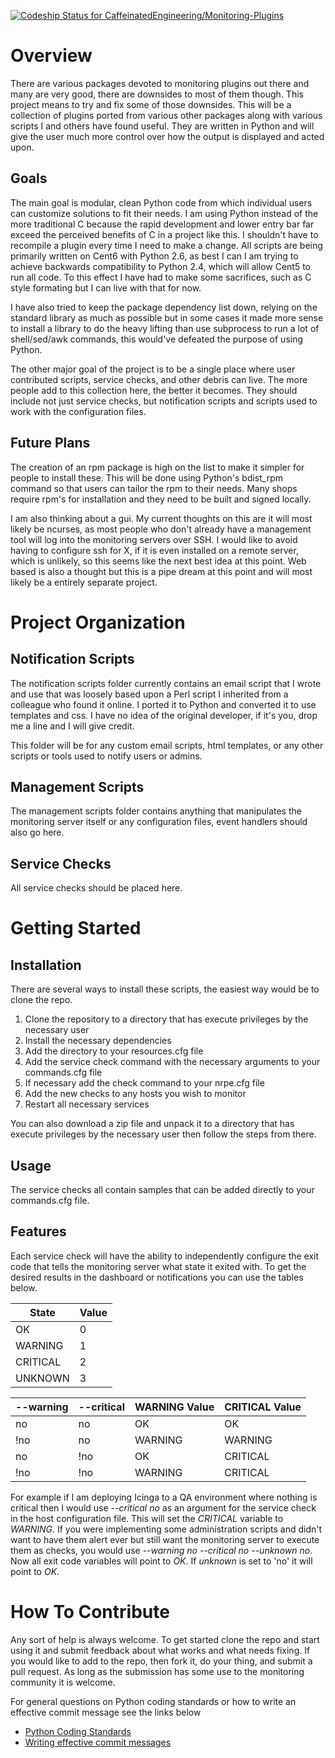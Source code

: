 [ ![Codeship Status for CaffeinatedEngineering/Monitoring-Plugins](https://codeship.com/projects/da0de410-b199-0132-1c49-3edef27c5b65/status?branch=master)](https://codeship.com/projects/69883)

Overview
========

There are various packages devoted to monitoring plugins out there and many are very good, there are downsides to most of them though.  This project means to try and fix some of those downsides.  This will be a collection of plugins ported from various other packages along with various scripts I and others have found useful.  They are written in Python and will give the user much more control over how the output is displayed and acted upon.

Goals
-----

The main goal is modular, clean Python code from which individual users can customize solutions to fit their needs. I am using Python instead of the more traditional C because the rapid development and lower entry bar far exceed the perceived benefits of C in a project like this.  I shouldn't have to recompile a plugin every time I need to make a change.  All scripts are being primarily written on Cent6 with Python 2.6, as best I can I am trying to achieve backwards compatibility to Python 2.4, which will allow Cent5 to run all code.  To this effect I have had to make some sacrifices, such as C style formating but I can live with that for now.

I have also tried to keep the package dependency list down, relying on the standard library as much as possible but in some cases it made more sense to install a library to do the heavy lifting than use subprocess to run a lot of shell/sed/awk commands, this would've defeated the purpose of using Python.

The other major goal of the project is to be a single place where user contributed scripts, service checks, and other debris can live.  The more people add to this collection here, the better it becomes.  They should include not just service checks, but notification scripts and scripts used to work with the configuration files.

Future Plans
------------

The creation of an rpm package is high on the list to make it simpler for people to install these.  This will be done using Python's bdist_rpm command so that users can tailor the rpm to their needs.  Many shops require rpm's for installation and they need to be built and signed locally.

I am also thinking about a gui.  My current thoughts on this are it will most likely be ncurses, as most people who don't already have a management tool will log into the monitoring servers over SSH.  I would like to avoid having to configure ssh for X, if it is even installed on a remote server, which is unlikely, so this seems like the next best idea at this point.  Web based is also a thought but this is a pipe dream at this point and will most likely be a entirely separate project.

Project Organization
====================

Notification Scripts
--------------------

The notification scripts folder currently contains an email script that I wrote and use that was loosely based upon a Perl script I inherited from a colleague who found it online.  I ported it to Python and converted it to use templates and css.  I have no idea of the original developer, if it's you, drop me a line and I will give credit.

This folder will be for any custom email scripts, html templates, or any other scripts or tools used to notify users or admins.

Management Scripts
------------------

The management scripts folder contains anything that manipulates the monitoring server itself or any configuration files, event handlers should also go here.

Service Checks
--------------

All service checks should be placed here.

Getting Started
==========

Installation
-----------

There are several ways to install these scripts, the easiest way would be to clone the repo. 

1. Clone the repository to a directory that has execute privileges by the necessary user
2. Install the necessary dependencies
3. Add the directory to your resources.cfg file
4. Add the service check command with the necessary arguments to your commands.cfg file
5. If necessary add the check command to your nrpe.cfg file
6. Add the new checks to any hosts you wish to monitor
7. Restart all necessary services

You can also download a zip file and unpack it to a directory that has execute privileges by the necessary user then follow the steps from there.

Usage
-----

The service checks all contain samples that can be added directly to your commands.cfg file. 

Features
--------

Each service check will have the ability to independently configure the exit code that tells the monitoring server what state it exited with. To get the desired results in the dashboard or notifications you can use the tables below.

| State      |  Value
| -----------|--------
|  OK        |  0
|  WARNING   |  1
|  CRITICAL  |  2
|  UNKNOWN   |  3


| --warning     | --critical    | WARNING Value  | CRITICAL Value
| ------------- |-------------  | -------------  | -------------
|   no          |   no          |   OK           |   OK
|   !no         |   no          |   WARNING      |   WARNING
|   no          |   !no         |   OK           |   CRITICAL
|   !no         |   !no         |   WARNING      |   CRITICAL

For example if I am deploying Icinga to a QA environment where nothing is critical then I would use _--critical no_ as an argument for the service check in the host configuration file.  This will set the _CRITICAL_ variable to _WARNING_.  If you were implementing some administration scripts and didn't want to have them alert ever but still want the monitoring server to execute them as checks, you would use _--warning no --critical no --unknown no_.  Now all exit code variables will point to _OK_.  If _unknown_ is set to 'no' it will point to _OK_.

How To Contribute
=================

Any sort of help is always welcome.  To get started clone the repo and start using it and submit feedback about what works and what needs fixing.  If you would like to add to the repo, then fork it, do your thing, and submit a pull request.  As long as the submission has some use to the monitoring community it is welcome.

For general questions on Python coding standards or how to write an effective commit message see the links below

+ [Python Coding Standards](http://legacy.python.org/dev/peps/pep-0008/)
+ [Writing effective commit messages](http://who-t.blogspot.de/2009/12/on-commit-messages.html)


